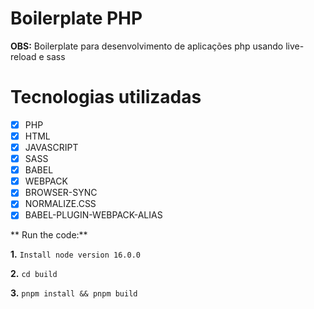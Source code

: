 # Boilerplate PHP

**OBS:** Boilerplate para desenvolvimento de aplicações php usando live-reload e sass

# Tecnologias utilizadas

- [x] PHP
- [x] HTML
- [x] JAVASCRIPT
- [x] SASS
- [x] BABEL
- [x] WEBPACK
- [x] BROWSER-SYNC
- [x] NORMALIZE.CSS
- [x] BABEL-PLUGIN-WEBPACK-ALIAS

** Run the code:**

**1.**
`Install node version 16.0.0`

**2.**
`cd build`

**3.**
`pnpm install && pnpm build`